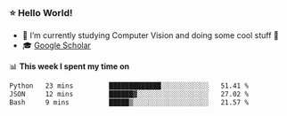 ### ⭐️ Hello World!

<!--
**hologerry/hologerry** is a ✨ _special_ ✨ repository because its `README.md` (this file) appears on your GitHub profile.

Here are some ideas to get you started:

- 🔭 I’m currently working and studying on Computer Vision
- 🌱 I’m currently learning at Peking University
- 💬 Ask me about 
- 📫 How to reach me: E-mail
- 😄 Pronouns: he/his
- ⚡ Fun fact: Music is the Power
-->


- 🔭 I’m currently studying Computer Vision and doing some cool stuff 🤖
- 🎓 [Google Scholar](https://scholar.google.com/citations?user=3ykqW9wAAAAJ&hl=en)


📊 **This week I spent my time on**

<!--START_SECTION:waka-->

```txt
Python   23 mins         █████████████░░░░░░░░░░░░   51.41 %
JSON     12 mins         ██████▓░░░░░░░░░░░░░░░░░░   27.02 %
Bash     9 mins          █████▒░░░░░░░░░░░░░░░░░░░   21.57 %
```

<!--END_SECTION:waka-->
